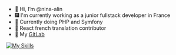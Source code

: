 - 👋 Hi, I’m @nina-alin
- 🎆 I'm currently working as a junior fullstack developer in France
- 🐘 Currently doing PHP and Symfony
- 🫢 React french translation contributor
- 🔗 My [GitLab](https://gitlab.com/nina-alin)

[![My Skills](https://skillicons.dev/icons?i=html,css,sass,js,ts,nestjs,nodejs,react,materialui,tailwind,styledcomponents,php,symfony,docker,gitlab)](https://skillicons.dev)
